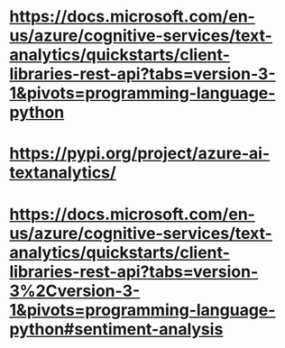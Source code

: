 # https://docs.microsoft.com/en-us/azure/cognitive-services/text-analytics/quickstarts/client-libraries-rest-api?tabs=version-3-1&pivots=programming-language-python

# https://pypi.org/project/azure-ai-textanalytics/

# https://docs.microsoft.com/en-us/azure/cognitive-services/text-analytics/quickstarts/client-libraries-rest-api?tabs=version-3%2Cversion-3-1&pivots=programming-language-python#sentiment-analysis